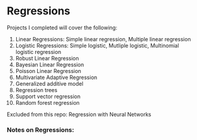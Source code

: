 # Regressions
Projects I completed will cover the following:
1. Linear Regressions: Simple linear regression, Multiple linear regression
2. Logistic Regressions: Simple logistic, Mutliple logistic, Multinomial logistic regression
3. Robust Linear Regression
4. Bayesian Linear Regression
5. Poisson Linear Regression
6. Multivariate Adaptive Regression
7. Generalized additive model
8. Regression trees
9. Support vector regression
10. Random forest regression

Excluded from this repo: Regression with Neural Networks

### Notes on Regressions:

